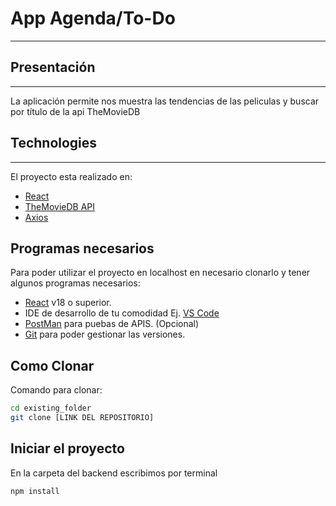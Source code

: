 # App Agenda/To-Do
***

## Presentación
***
La aplicación permite nos muestra las tendencias de las peliculas y buscar por título de la api TheMovieDB

## Technologies
***
El proyecto esta realizado en:

* [React](https://es.reactjs.org/)
* [TheMovieDB API](https://www.themoviedb.org/)
* [Axios](https://axios-http.com/)


## Programas necesarios

Para poder utilizar el proyecto en localhost en necesario clonarlo y tener algunos programas necesarios:

- [React](https://es.reactjs.org/) v18 o superior.
- IDE de desarrollo de tu comodidad Ej. [VS Code](https://code.visualstudio.com/download)
- [PostMan](https://www.postman.com/downloads/) para puebas de APIS. (Opcional)
- [Git](https://git-scm.com/downloads) para poder gestionar las versiones.

## Como Clonar

Comando para clonar:

```bash
cd existing_folder
git clone [LINK DEL REPOSITORIO]

```
## Iniciar el proyecto

En la carpeta del backend escribimos por terminal

```bash
npm install

